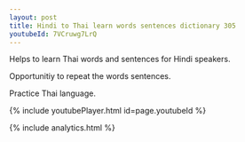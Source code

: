 ```yaml
---
layout: post
title: Hindi to Thai learn words sentences dictionary 305 
youtubeId: 7VCruwg7LrQ
---
```

 
 
Helps to learn Thai words and sentences for Hindi speakers.

Opportunitiy to repeat the words sentences. 

Practice Thai language. 
 
{% include youtubePlayer.html id=page.youtubeId %}
 
 
{% include analytics.html %}